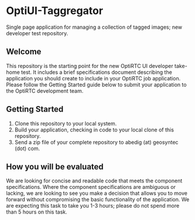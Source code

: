 OptiUI-Taggregator
==================

Single page application for managing a collection of tagged images; new developer test repository.


Welcome
-------

This repository is the starting point for the new OptiRTC UI developer take-home test. It includes a brief specifications document describing the application you should create to include in your OptiRTC job application. Please follow the Getting Started guide below to submit your application to the OptiRTC development team.

Getting Started
---------------

1) Clone this repository to your local system.
2) Build your application, checking in code to your local clone of this repository.
3) Send a zip file of your complete repository to abedig (at) geosyntec (dot) com.

How you will be evaluated
-------------------------

We are looking for concise and readable code that meets the component specifications. Where the component specifications are ambiguous or lacking, we are looking to see you make a decision that allows you to move forward without compromising the basic functionality of the application. We are expecting this task to take you 1-3 hours; please do not spend more than 5 hours on this task.
